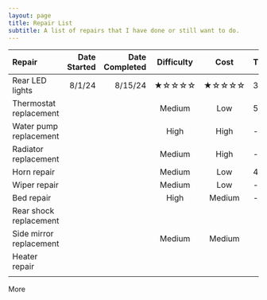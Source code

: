 ```yaml
---
layout: page
title: Repair List
subtitle: A list of repairs that I have done or still want to do.
---
```


| Repair | Date Started |Date Completed |Difficulty | Cost | Time |
|:--------| -----:|-----:|:----:|:----:|:----|
| Rear LED lights | 8/1/24 | 8/15/24 | ★☆☆☆☆ | ★☆☆☆☆ | 3h |
| Thermostat replacement | | | Medium | Low | 5h |
| Water pump replacement | | | High | High | -- |
| Radiator replacement | | | Medium | High | -- |
| Horn repair ||| Medium | Low | 4h |
| Wiper repair ||| Medium | Low | -- |
| Bed repair ||| High | Medium | -- |
| Rear shock replacement |||||
| Side mirror replacement ||| Medium | Medium |
| Heater repair |||||
||||||

More
<!--stackedit_data:
eyJoaXN0b3J5IjpbMTc2OTAxNTA4LDM5MjI1OTcxOSw2ODMxMT
cyOTIsLTE2NzE2NTQxMDMsLTk5MzgyMDE3MCwyMDQwODUzODcx
XX0=
-->